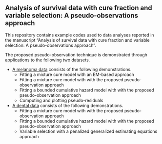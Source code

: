 
## Analysis of survival data with cure fraction and variable selection: A pseudo-observations approach

This repository contains example codes used to data analyses reported in
the manuscript “Analysis of survival data with cure fraction and
variable selection: A pseudo-observations approach”.

The proposed pseudo-observation technique is demonstrated through
applications to the following two datasets.

  - [A melanoma
    data](https://htmlpreview.github.io/?https://github.com/stc04003/pseudo-cure/blob/main/Examples/e1684.html)
    consists of the following demonstrations.
      - Fitting a mixture cure model with an EM-based approach
      - Fitting a mixture cure model with with the proposed
        pseudo-observation approach
      - Fitting a bounded cumulative hazard model with with the proposed
        pseudo-observation approach
      - Computing and plotting pseudo-residuals
  - [A dental
    data](https://htmlpreview.github.io/?https://github.com/stc04003/pseudo-cure/blob/main/Examples/teeth.html)
    consists of the following demonstrations.
      - Fitting a mixture cure model with with the proposed
        pseudo-observation approach
      - Fitting a bounded cumulative hazard model with with the proposed
        pseudo-observation approach
      - Variable selection with a penalized generalized estimating
        equations approach
